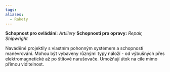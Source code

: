 ```yaml
---
tags: 
aliases:
  - Rakety
---
```

**Schopnost pro ovládání:** *Artillery*
**Schopnosti pro opravy:** *Repair, Shipwright*

Naváděné projektily s vlastním pohonným systémem a schopností manévrování. Mohou být vybaveny různými typy náloží - od výbušných přes elektromagnetické až po štítové narušovače. Umožňují útok na cíle mimo přímou viditelnost.